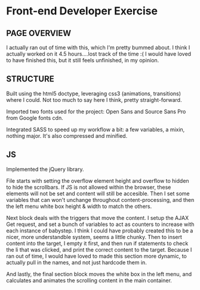 Front-end Developer Exercise
=========================================

PAGE OVERVIEW
-----------------------

I actually ran out of time with this, which I'm pretty bummed about. I think I actually worked on it 4.5 hours....lost track of the time :( I would have loved to have finished this, but it still feels unfinished, in my opinion.


STRUCTURE
-----------------------

Built using the html5 doctype, leveraging css3 (animations, transitions) where I could. Not too much to say here I think, pretty straight-forward.

Imported two fonts used for the project: Open Sans and Source Sans Pro from Google fonts cdn.

Integrated SASS to speed up my workflow a bit: a few variables, a mixin, nothing major. It's also compressed and minified.



JS
-----------------------

Implemented the jQuery library.

File starts with setting the overflow element height and overflow to hidden to hide the scrollbars. If JS is not allowed within the browser, these elements will not be set and content will still be accesible. Then I set some variables that can won't unchange throughout content-processing, and then the left menu white box height & width to match the others.

Next block deals with the triggers that move the content. I setup the AJAX Get request, and set a bunch of variables to act as counters to increase with each instance of babystep. I think I could have probably created this to be a nicer, more understandble system, seems a little chunky. Then to insert content into the target, I empty it first, and then run if statements to check the li that was clicked, and print the correct content to the target. Because I ran out of time, I would have loved to made this section more dynamic, to actually pull in the names, and not just hardcode them in.

And lastly, the final section block moves the white box in the left menu, and calculates and animates the scrolling content in the main container.



